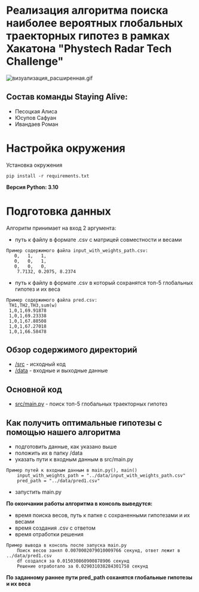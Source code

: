 # Реализация алгоритма поиска наиболее вероятных глобальных траекторных гипотез в рамках Хакатона "Phystech Radar Tech Challenge"

![визуализация_расширенная.gif](визуализация_расширенная.gif)

## Состав команды Staying Alive:
-   Песоцкая Алиса
-   Юсупов Сафуан
-   Ивандаев Роман


# Настройка окружения

Установка окружения

```
pip install -r requirements.txt
```

**Версия Python: 3.10**

# Подготовка данных

Алгоритм принимает на вход 2 аргумента:
- путь к файлу в формате .csv с матрицей совместности и весами
```
Пример содержимого файла input_with_weights_path.csv:
   0,   1,   1, 
   0,   0,   1,  
   0,   0,   0, 
    7.7132, 0.2075, 8.2374  
```

-  путь к файлу в формате .csv в который сохранятся топ-5 глобальных гипотез и их веса
```
Пример содержимого файла pred.csv:
 TH1,TH2,TH3,sum(w)
 1,0,1,69.91878
 1,0,1,69.23338
 1,0,1,67.88508
 1,0,1,67.27018
 1,0,1,66.58478
```


## Обзор содержимого директорий

* [/src](https://github.com/SAFUANlip/Hakaton-Almaz/tree/master/src) - исходный код
* [/data](https://github.com/SAFUANlip/Hakaton-Almaz/tree/master/data) - входные и выходные данные

## Основной код

* [src/main.py]() - поиск топ-5 глобальных траекторных гипотез

## Как получить оптимальные гипотезы с помощью нашего алгоритма
- подготовить данные, как указано выше
- положить их в папку /data
- указать пути к входным данным в src/main.py

```
Пример путей к входным данным в main.py(), main()
    input_with_weights_path = "../data/input_with_weights_path.csv"
    pred_path = "../data/pred1.csv"
```

- запустить main.py

**По окончании работы алгоритма в консоль выведутся:**
-   время поиска весов, путь к папке с сохраненными гипотезами и их весами
- время создания .csv с ответом
- время отработки решения
```
Пример вывода в консоль после запуска main.py
    Поиск весов занял 0.0070002079010009766 секунд, ответ лежит в ../data/pred1.csv
    df создался за 0.015030860900878906 секунд
    Решение отработало за 0.029031038284301758 секунд
```

**По заданному раннее пути pred_path соханятся глобальные гипотезы и их веса**